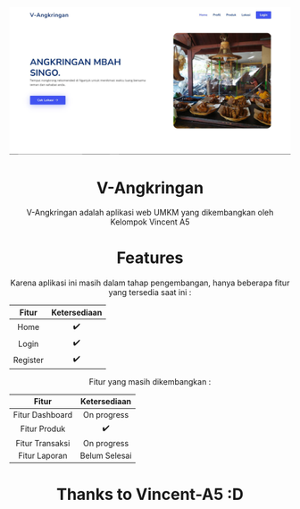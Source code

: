 <div align="center">
<img src="https://github.com/ahmadansori7/gambar/blob/main/vincenta5.JPG?raw=true" alt="V Angkringan" width="1920" />

# V-Angkringan

V-Angkringan adalah aplikasi web UMKM yang dikembangkan oleh Kelompok Vincent A5

# Features
Karena aplikasi ini masih dalam tahap pengembangan, hanya beberapa fitur yang tersedia saat ini :

|       Fitur      |  Ketersediaan  |
| :--------------: | :------------: |
| Home             |       ✔️       |
| Login            |       ✔️       |
| Register         |       ✔️       |


Fitur yang masih dikembangkan :

|      Fitur       |  Ketersediaan  |
| :--------------: | :------------: |
| Fitur Dashboard  |  On progress   |
| Fitur Produk     |       ✔️       
| Fitur Transaksi  |  On progress   |
| Fitur Laporan    |  Belum Selesai |

# Thanks to Vincent-A5 :D
